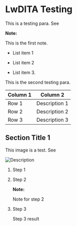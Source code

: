 # LwDITA Testing

This is a testing para. See

**Note:**

This is the first note.

-   List item 1

-   List item 2

-   List item 3.


This is the second testing para.

|Column 1|Column 2|
|--------|--------|
|Row 1|Description 1|
|Row 2|Description 2|
|Row 3|Description 3|



## Section Title 1

This image is a test. See

![Description](/Images/riw1618963163523.svg)

1.  Step 1

1.  Step 2

    **Note:**

    Note for step 2

1.  Step 3

    Step 3 result


